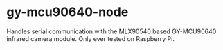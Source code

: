 # gy-mcu90640-node

Handles serial communication with the MLX90540 based GY-MCU90640 infrared camera module. Only ever tested on Raspberry Pi.
